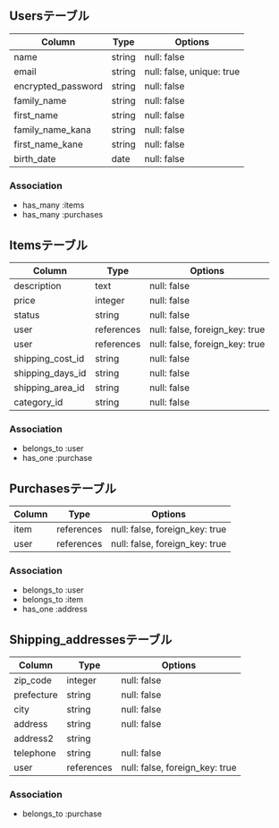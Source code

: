 ## Usersテーブル

|  Column             |   Type   |   Options                 |
|---------------------|----------|---------------------------|
| name                | string   | null: false               |
| email               | string   | null: false, unique: true |
| encrypted_password  | string   | null: false               |
| family_name	        | string	 | null: false               |
| first_name          |	string	 | null: false               |
| family_name_kana    |	string   | null: false               |
| first_name_kane     |	string   | null: false               |
| birth_date          | date     | null: false               |


### Association
- has_many :items
- has_many :purchases


## Itemsテーブル

|  Column          |       Type   |   Options                      |
|------------------|--------------|--------------------------------|
| description      | text         | null: false                    |
| price            | integer      | null: false                    |
| status	         | string       | null: false                    |
| user             | references   | null: false, foreign_key: true |
| user             | references   | null: false, foreign_key: true |
| shipping_cost_id | string       | null: false                    |
| shipping_days_id | string       | null: false                    |
| shipping_area_id | string       | null: false                    |
| category_id      | string       | null: false                    |

### Association
- belongs_to :user
- has_one :purchase


## Purchasesテーブル

|  Column   |       Type   |   Options                      |
|-----------|--------------|--------------------------------|
| item      | references   | null: false, foreign_key: true |
| user      | references   | null: false, foreign_key: true |

### Association
- belongs_to :user
- belongs_to :item
- has_one :address


## 	Shipping_addressesテーブル

|  Column   |       Type   |   Options                      |
|-----------|--------------|--------------------------------|
| zip_code  | integer      | null: false                    |
| prefecture| string       | null: false                    |
| city      | string       | null: false                    |
| address   | string       | null: false                    |
| address2  | string       |                                |
| telephone | string       | null: false                    |
| user      | references   | null: false, foreign_key: true |

### Association
- belongs_to :purchase